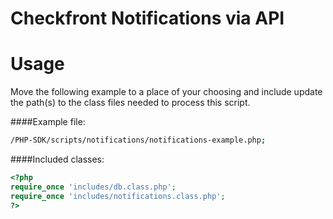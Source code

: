 Checkfront Notifications via API
===

# Usage

Move the following example to a place of your choosing and include update the path(s) to the class files needed to process this script. 

####Example file:



```bash
/PHP-SDK/scripts/notifications/notifications-example.php;
```


####Included classes:

```php
<?php
require_once 'includes/db.class.php';
require_once 'includes/notifications.class.php';
?>
```
